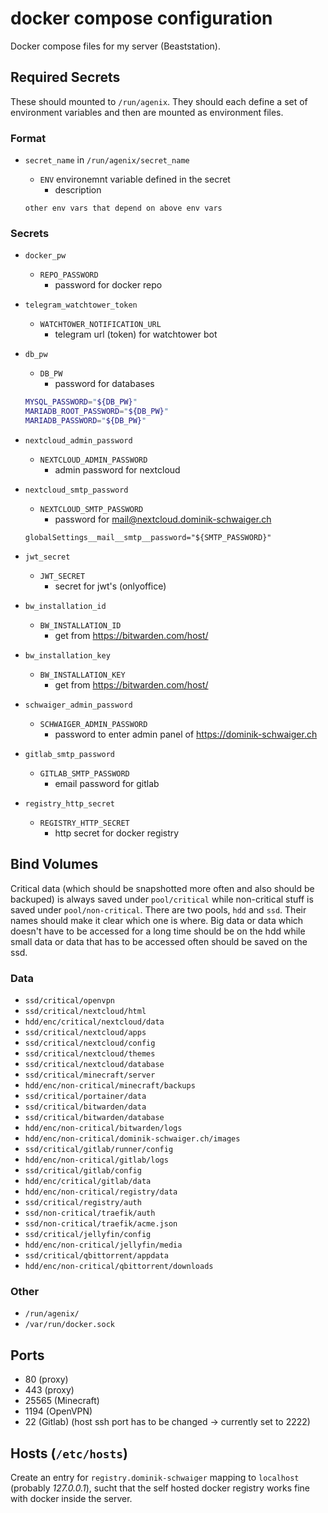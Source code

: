 # docker compose configuration

Docker compose files for my server (Beaststation).

## Required Secrets

These should mounted to `/run/agenix`.
They should each define a set of environment variables and then are mounted as environment files.

### Format

- `secret_name` in `/run/agenix/secret_name`
  - `ENV` environemnt variable defined in the secret
    - description

  `other env vars that depend on above env vars`

### Secrets

- `docker_pw`
  - `REPO_PASSWORD`
    - password for docker repo
- `telegram_watchtower_token`
  - `WATCHTOWER_NOTIFICATION_URL`
    - telegram url (token) for watchtower bot
- `db_pw`
  - `DB_PW`
    - password for databases

  ```bash
  MYSQL_PASSWORD="${DB_PW}"
  MARIADB_ROOT_PASSWORD="${DB_PW}"
  MARIADB_PASSWORD="${DB_PW}"
  ```

- `nextcloud_admin_password`
  - `NEXTCLOUD_ADMIN_PASSWORD`
    - admin password for nextcloud
- `nextcloud_smtp_password`
  - `NEXTCLOUD_SMTP_PASSWORD`
    - password for <mail@nextcloud.dominik-schwaiger.ch>

  `globalSettings__mail__smtp__password="${SMTP_PASSWORD}"`
- `jwt_secret`
  - `JWT_SECRET`
    - secret for jwt's (onlyoffice)
- `bw_installation_id`
  - `BW_INSTALLATION_ID`
    - get from <https://bitwarden.com/host/>
- `bw_installation_key`
  - `BW_INSTALLATION_KEY`
    - get from <https://bitwarden.com/host/>
- `schwaiger_admin_password`
  - `SCHWAIGER_ADMIN_PASSWORD`
    - password to enter admin panel of <https://dominik-schwaiger.ch>
- `gitlab_smtp_password`
  - `GITLAB_SMTP_PASSWORD`
    - email password for gitlab
- `registry_http_secret`
  - `REGISTRY_HTTP_SECRET`
    - http secret for docker registry

## Bind Volumes

Critical data (which should be snapshotted more often and also should be backuped) is always saved under `pool/critical` while non-critical stuff is saved under `pool/non-critical`. There are two pools, `hdd` and `ssd`. Their names should make it clear which one is where. Big data or data which doesn't have to be accessed for a long time should be on the hdd while small data or data that has to be accessed often should be saved on the ssd.

### Data

- `ssd/critical/openvpn`
- `ssd/critical/nextcloud/html`
- `hdd/enc/critical/nextcloud/data`
- `ssd/critical/nextcloud/apps`
- `ssd/critical/nextcloud/config`
- `ssd/critical/nextcloud/themes`
- `ssd/critical/nextcloud/database`
- `ssd/critical/minecraft/server`
- `hdd/enc/non-critical/minecraft/backups`
- `ssd/critical/portainer/data`
- `ssd/critical/bitwarden/data`
- `ssd/critical/bitwarden/database`
- `hdd/enc/non-critical/bitwarden/logs`
- `hdd/enc/non-critical/dominik-schwaiger.ch/images`
- `ssd/critical/gitlab/runner/config`
- `hdd/enc/non-critical/gitlab/logs`
- `ssd/critical/gitlab/config`
- `hdd/enc/critical/gitlab/data`
- `hdd/enc/non-critical/registry/data`
- `ssd/critical/registry/auth`
- `ssd/non-critical/traefik/auth`
- `ssd/non-critical/traefik/acme.json`
- `ssd/critical/jellyfin/config`
- `hdd/enc/non-critical/jellyfin/media`
- `ssd/critical/qbittorrent/appdata`
- `hdd/enc/non-critical/qbittorrent/downloads`

### Other

- `/run/agenix/`
- `/var/run/docker.sock`

## Ports

- 80 (proxy)
- 443 (proxy)
- 25565 (Minecraft)
- 1194 (OpenVPN)
- 22 (Gitlab) (host ssh port has to be changed -> currently set to 2222)

## Hosts (`/etc/hosts`)

Create an entry for `registry.dominik-schwaiger` mapping to `localhost` (probably *127.0.0.1*), sucht that the self hosted docker registry works fine with docker inside the server.

